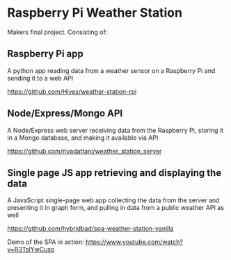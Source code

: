 # Raspberry Pi Weather Station

Makers final project. Consisting of:

## Raspberry Pi app

A python app reading data from a weather sensor on a Raspberry Pi and sending it to a web API

<https://github.com/Hives/weather-station-rpi>

## Node/Express/Mongo API

A Node/Express web server receiving data from the Raspberry Pi, storing it in a Mongo database, and making it available via API

<https://github.com/riyadattani/weather_station_server>

## Single page JS app retrieving and displaying the data

A JavaScript single-page web app collecting the data from the server and presenting it in graph form, and pulling in data from a public weather API as well

<https://github.com/hybridbad/spa-weather-station-vanilla>

Demo of the SPA in action: <https://www.youtube.com/watch?v=R3TslYwCuso>
